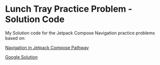 Lunch Tray Practice Problem - Solution Code
===========================================

My Solution code for the Jetpack Compose Navigation practice problems based on:

[Navigation in Jetpack Compose Pathway](https://developer.android.com/codelabs/basic-android-kotlin-compose-practice-navigation?continue=https%3A%2F%2Fdeveloper.android.com%2Fcourses%2Fpathways%2Fandroid-basics-compose-unit-4-pathway-2%23codelab-https%3A%2F%2Fdeveloper.android.com%2Fcodelabs%2Fbasic-android-kotlin-compose-practice-navigation#0)

[Google Solution](https://github.com/google-developer-training/basic-android-kotlin-compose-training-lunch-tray)